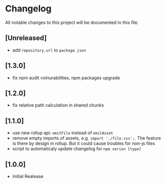 # Changelog
All notable changes to this project will be documented in this file.

## [Unreleased]
 - add `repository.url` to `package.json`

## [1.3.0]
 - fix npm audit volnurabilities, npm packages upgrade

## [1.2.0]
 - fix relative path calculation in shared chunks

## [1.1.0]
 - use new rollup api: `emitFile` instead of `emitAsset`
 - remove empty imports of assets, e.g. `import './file.css';`.
    The feature is there by design in rollup. But it could cause troubles for non-js files
 - script to automaticaly update changelog for `npm verion [type]`

## [1.0.0]
 - Initial Realease